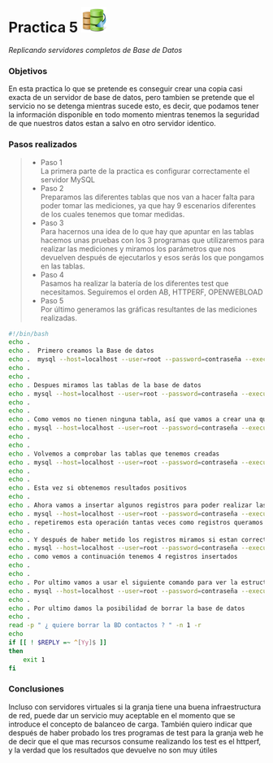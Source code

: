 Practica 5 <img src="basedatos.jpg" alt="Logotipo" width="50px" height="50px">
==========
*Replicando servidores completos de Base de Datos*

### Objetivos
En esta practica lo que se pretende es conseguir crear una copia casi exacta de un servidor de base de datos, pero tambien se pretende que el servicio no se detenga mientras sucede esto, es decir, que podamos tener la información disponible en todo momento mientras tenemos la seguridad de que nuestros datos estan a salvo en otro servidor identico.

### Pasos realizados
> * Paso 1 <br />
> La primera parte de la practica es configurar correctamente el servidor MySQL <br />
> * Paso 2 <br />
> Preparamos las diferentes tablas que nos van a hacer falta para poder tomar las mediciones, ya que hay 9 escenarios diferentes de los cuales tenemos que tomar medidas. <br />
> * Paso 3 <br />
> Para hacernos una idea de lo que hay que apuntar en las tablas hacemos unas pruebas con los 3 programas que utilizaremos para realizar las mediciones y miramos los parámetros que nos devuelven después de ejecutarlos y esos serás los que pongamos en las tablas. <br />
> * Paso 4 <br />
> Pasamos ha realizar la batería de los diferentes test que necesitamos. Seguiremos el orden AB, HTTPERF, OPENWEBLOAD <br />
> * Paso 5 <br />
> Por último generamos las gráficas resultantes de las mediciones realizadas. <br />

```bash
#!/bin/bash
echo .
echo .  Primero creamos la Base de datos
echo .  mysql --host=localhost --user=root --password=contraseña --execute=\"create database contactos\"
echo .
echo .
echo . Despues miramos las tablas de la base de datos
echo . mysql --host=localhost --user=root --password=contraseña --execute=\"show tables\" contactos
echo .
echo .
echo . Como vemos no tienen ninguna tabla, así que vamos a crear una que se llame datos
echo . mysql --host=localhost --user=root --password=contraseña --execute=\"create table datos \(nombre varchar\(100\), tlf int\)\" contactos
echo .
echo .
echo . Volvemos a comprobar las tablas que tenemos creadas
echo . mysql --host=localhost --user=root --password=contraseña --execute=\"show tables\" contactos
echo .
echo .
echo . Esta vez si obtenemos resultados positivos
echo .
echo . Ahora vamos a insertar algunos registros para poder realizar las pruebas
echo . mysql --host=localhost --user=root --password=contraseña --execute=\"insert into datos\(nombre,tlf\) values \(\"pepe\",95834987\)\" contactos
echo . repetiremos esta operación tantas veces como registros queramos crear
echo .
echo . Y después de haber metido los registros miramos si estan correctamente insertados
echo . mysql --host=localhost --user=root --password=contraseña --execute=\"select \* from datos\" contactos
echo . como vemos a continuación tenemos 4 registros insertados
echo .
echo .
echo . Por ultimo vamos a usar el siguiente comando para ver la estructura de la tabla
echo . mysql --host=localhost --user=root --password=contraseña --execute=\"describe datos\" contactos
echo .
echo . Por ultimo damos la posibilidad de borrar la base de datos
echo .
read -p " ¿ quiere borrar la BD contactos ? " -n 1 -r
echo
if [[ ! $REPLY =~ ^[Yy]$ ]]
then
    exit 1
fi
```
### Conclusiones
Incluso con servidores virtuales si la granja tiene una buena infraestructura de red, puede dar un servicio muy aceptable en el momento que se introduce el concepto de balanceo de carga.
También quiero indicar que después de haber probado los tres programas de test para la granja web he de decir que el que mas recursos consume realizando los test es el httperf,
y la verdad que los resultados que devuelve no son muy útiles